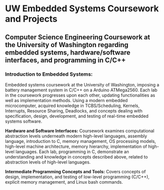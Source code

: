 # UW Embedded Systems Coursework and Projects
## Computer Science Engineering Coursework at the University of Washington regarding embedded systems, hardware/software interfaces, and programming in C/C++

### Introduction to Embedded Systems:
Embedded systems coursework at the University of Washington, imposing a battery management system in C/C++ on a Arduino ATMega2560. Each lab in the coursework progresses upon each other, updating functionalities as well as implementation methods. Using a modern embedded microcomputer, acquired knowledge in TCBS/Scheduling, Kernels, Interrupts, Resource Sharing, Deadlocks, and concepts dealing with specification, design, development, and testing of real-time embedded systems software.

**Hardware and Software Interfaces:**
Coursework examines computational abstraction levels underneath modern high-level languages, assembly language, introduction to C, memory management, OS processing models, high-level machine architecture, memory hierarchy, implementation of high-level languages. Each lab, programming in C, demonstrate an understanding and knowledge in concepts described above, related to abstraction levels of high-level languages.

**Intermediate Programming Concepts and Tools:**
Covers concepts of design, implementation, and testing of low-level programming (C/C++), explicit memory management, and Linux bash commands.
